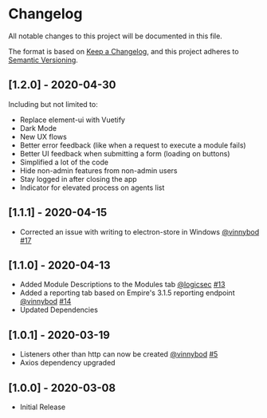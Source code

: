 # Changelog
All notable changes to this project will be documented in this file.

The format is based on [Keep a Changelog](https://keepachangelog.com/en/1.0.0/),
and this project adheres to [Semantic Versioning](https://semver.org/spec/v2.0.0.html).

## [1.2.0] - 2020-04-30
Including but not limited to:
- Replace element-ui with Vuetify
- Dark Mode
- New UX flows
- Better error feedback (like when a request to execute a module fails)
- Better UI feedback when submitting a form (loading on buttons)
- Simplified a lot of the code
- Hide non-admin features from non-admin users
- Stay logged in after closing the app
- Indicator for elevated process on agents list

## [1.1.1] - 2020-04-15
- Corrected an issue with writing to electron-store in Windows [@vinnybod](https://github.com/vinnybod) [#17](https://github.com/BC-SECURITY/Starkiller/pull/17)

## [1.1.0] - 2020-04-13
- Added Module Descriptions to the Modules tab [@logicsec](https://github.com/logicsec) [#13](https://github.com/BC-SECURITY/Starkiller/pull/13)
- Added a reporting tab based on Empire's 3.1.5 reporting endpoint [@vinnybod](https://github.com/vinnybod) [#14](https://github.com/BC-SECURITY/Starkiller/pull/14)
- Updated Dependencies

## [1.0.1] - 2020-03-19
- Listeners other than http can now be created [@vinnybod](https://github.com/vinnybod) [#5](https://github.com/BC-SECURITY/Starkiller/issues/5)
- Axios dependency upgraded

## [1.0.0] - 2020-03-08
- Initial Release